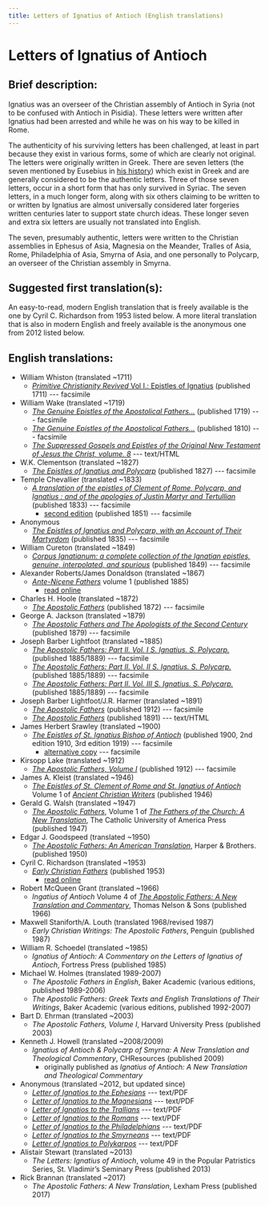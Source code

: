 ```yaml
---
title: Letters of Ignatius of Antioch (English translations)
---
```


# Letters of Ignatius of Antioch

## Brief description:

Ignatius was an overseer of the Christian assembly of Antioch in Syria (not to be confused with Antioch in Pisidia). These letters were written after Ignatius had been arrested and while he was on his way to be killed in Rome. 

The authenticity of his surviving letters has been challenged, at least in part because they exist in various forms, some of which are clearly not original. The letters were originally written in Greek. There are seven letters (the seven mentioned by Eusebius in [his history](eusebius-ecclesiasticalhistory.html)) which exist in Greek and are generally considered to be the authentic letters. Three of those seven letters, occur in a short form that has only survived in Syriac.  The seven letters, in a much longer form, along with six others claiming to be written to or written by Ignatius are almost universally considered later forgeries written centuries later to support state church ideas. These longer seven and extra six letters are usually not translated into English.

The seven, presumably authentic, letters were written to the Christian assemblies in Ephesus of Asia, Magnesia on the Meander, Tralles of Asia, Rome, Philadelphia of Asia, Smyrna of Asia, and one personally to Polycarp, an overseer of the Christian assembly in Smyrna.

## Suggested first translation(s):

An easy-to-read, modern English translation that is freely available is the one by Cyril C. Richardson from 1953 listed below. A more literal translation that is also in modern English and freely available is the anonymous one from 2012 listed below.

## English translations:
* William Whiston (translated ~1711)
  * [*Primitive Christianity Revived* Vol I.: Epistles of Ignatius](https://archive.org/details/primitivechristi01whis) (published 1711) --- facsimile
* William Wake (translated ~1719)
  * [*The Genuine Epistles of the Apostolical Fathers...*](https://archive.org/details/genuineepistleso1719wake) (published 1719) --- facsimile
  * [*The Genuine Epistles of the Apostolical Fathers...*](https://archive.org/details/genuineepistleso01wake) (published 1810) --- facsimile
  * [*The Suppressed Gospels and Epistles of the Original New Testament of Jesus the Christ, volume. 8*](http://www.gutenberg.org/ebooks/6514) --- text/HTML
* W.K. Clementson (translated ~1827)
  * [*The Epistles of Ignatius and Polycarp*](https://archive.org/details/TheEpistlesOfIgnatiusAndPolycarp) (published 1827) --- facsimile
* Temple Chevallier (translated ~1833)
  * [*A translation of the epistles of Clement of Rome, Polycarp, and Ignatius : and of the apologies of Justin Martyr and Tertullian*](https://archive.org/details/ATranslationOfTheEpistlesOfClement) (published 1833) --- facsimile
    * [second edition](https://archive.org/details/translationofepi00chev) (published 1851) --- facsimile
* Anonymous
  * [*The Epistles of Ignatius and Polycarp, with an Account of Their Martyrdom*](https://archive.org/details/TheMartyrdomOfIgnatius) (published 1835) --- facsimile
* William Cureton (translated ~1849)
  * [*Corpus Ignatianum: a complete collection of the Ignatian epistles, genuine, interpolated, and spurious*](https://archive.org/details/corpusignatianum00igna_0) (published 1849) --- facsimile
* Alexander Roberts/James Donaldson (translated ~1867)
  * [*Ante-Nicene Fathers*](anf.html) volume 1 (published 1885)
    * [read online](https://ccel.org/ccel/richardson/fathers/fathers.vi.ii.html)
* Charles H. Hoole (translated ~1872)
  * [*The Apostolic Fathers*](https://archive.org/details/apostolicfather00hoolgoog) (published 1872) --- facsimile
* George A. Jackson (translated ~1879)
  * [*The Apostolic Fathers and The Apologists of the Second Century*](https://archive.org/details/theapostolicfath00jackuoft) (published 1879) --- facsimile
* Joseph Barber Lightfoot (translated ~1885)
  * [*The Apostolic Fathers: Part II. Vol. I S. Ignatius. S. Polycarp.*](https://archive.org/details/apostolicfathers0201clem) (published 1885/1889) --- facsimile
  * [*The Apostolic Fathers: Part II. Vol. II S. Ignatius. S. Polycarp.*](https://archive.org/details/apostolicfathers0202clem) (published 1885/1889) --- facsimile
  * [*The Apostolic Fathers: Part II. Vol. III S. Ignatius. S. Polycarp.*](https://archive.org/details/apostolicfathers0203clem) (published 1885/1889) --- facsimile
* Joseph Barber Lightfoot/J.R. Harmer (translated ~1891)
  * [*The Apostolic Fathers*](https://archive.org/details/a590752000clemuoft) (published 1912) --- facsimile
  * [*The Apostolic Fathers*](http://www.katapi.org.uk/ApostolicFathers/ApFathers-Contents.html) (published 1891) --- text/HTML
* James Herbert Srawley (translated ~1900)
  * [*The Epistles of St. Ignatius Bishop of Antioch*](https://archive.org/details/epistlesstignat00ignagoog) (published 1900, 2nd edition 1910, 3rd edition 1919) --- facsimile
    * [alternative copy](https://archive.org/details/epistles00igna) --- facsimile
* Kirsopp Lake (translated ~1912)
  * [*The Apostolic Fathers, Volume I*](https://archive.org/details/apostolicfathers01lake) (published 1912) --- facsimile
* James A. Kleist (translated ~1946)
  * [*The Epistles of St. Clement of Rome and St. Ignatius of Antioch*](ancientchristianwriters_1.html) Volume 1 of [*Ancient Christian Writers*](ancientchristianwriters.html) (published 1946)
* Gerald G. Walsh (translated ~1947)
  * [*The Apostolic Fathers*](https://archive.org/details/in.ernet.dli.2015.58476), Volume 1 of [*The Fathers of the Church: A New Translation*](fathersofthechurch.html), The Catholic University of America Press (published 1947)
* Edgar J. Goodspeed (translated ~1950)
  * [*The Apostolic Fathers: An American Translation*](goodspeedapostolicfathers.html), Harper & Brothers. (published 1950)
* Cyril C. Richardson (translated ~1953)
  * [*Early Christian Fathers*](ecf.html) (published 1953)
    * [read online](http://www.ccel.org/ccel/richardson/fathers.vi.iii.html)
* Robert McQueen Grant (translated ~1966)
  * *Ingatius of Antioch* Volume 4 of [*The Apostolic Fathers: A New Translation and Commentary*](apostolicfathersnewtranslationandcommentary.html), Thomas Nelson & Sons (published 1966)
* Maxwell Staniforth/A. Louth (translated 1968/revised 1987)
  * *Early Christian Writings: The Apostolic Fathers*, Penguin (published 1987)
* William R. Schoedel (translated ~1985)
  * *Ignatius of Antioch: A Commentary on the Letters of Ignatius of Antioch*, Fortress Press (published 1985)
* Michael W. Holmes (translated 1989-2007)
  * *The Apostolic Fathers in English*, Baker Academic (various editions, published 1989-2006)
  * *The Apostolic Fathers: Greek Texts and English Translations of Their Writings*, Baker Academic (various editions, published 1992-2007)
* Bart D. Ehrman (translated ~2003)
  * *The Apostolic Fathers, Volume I*, Harvard University Press (published 2003)
* Kenneth J. Howell (translated ~2008/2009)
  * *Ignatius of Antioch & Polycarp of Smyrna: A New Translation and Theological Commentary*, CHResources (published 2009)
    * originally published as *Ignatius of Antioch: A New Translation and Theological Commentary*
* Anonymous (translated ~2012, but updated since)
  * [*Letter of Ignatios to the Ephesians*](http://www.biblicalaudio.com/text/ignatios_ephesians.pdf) --- text/PDF
  * [*Letter of Ignatios to the Magnesians*](http://www.biblicalaudio.com/text/ignatios_magnesians.pdf) --- text/PDF
  * [*Letter of Ignatios to the Trallians*](http://www.biblicalaudio.com/text/ignatios_trallians.pdf) --- text/PDF
  * [*Letter of Ignatios to the Romans*](http://www.biblicalaudio.com/text/ignatios_romans.pdf) --- text/PDF
  * [*Letter of Ignatios to the Philadelphians*](http://www.biblicalaudio.com/text/ignatios_philadelphians.pdf) --- text/PDF
  * [*Letter of Ignatios to the Smyrneans*](http://www.biblicalaudio.com/text/ignatios_smyrneans.pdf) --- text/PDF
  * [*Letter of Ignatios to Polykarpos*](http://www.biblicalaudio.com/text/ignatios_polykarpos.pdf) --- text/PDF
* Alistair Stewart (translated ~2013)
  * *The Letters: Ignatius of Antioch*, volume 49 in the Popular Patristics Series, St. Vladimir’s Seminary Press (published 2013)
* Rick Brannan (translated ~2017)
  * *The Apostolic Fathers: A New Translation*, Lexham Press (published 2017)

